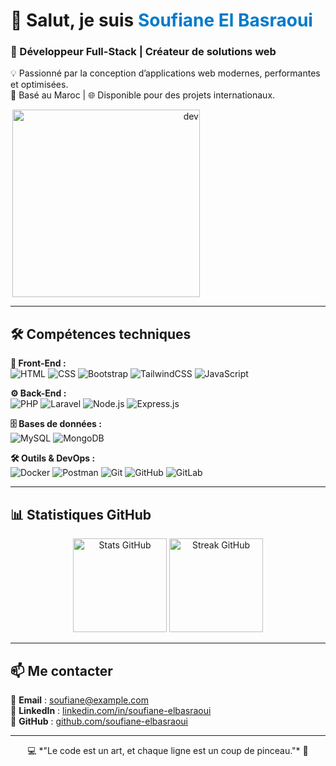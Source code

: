 <!-- Section titre avec image -->
<div align="center" style="display: flex; align-items: center; justify-content: space-between; flex-wrap: wrap;">
  <div align="left">
    <h1>👋 Salut, je suis <span style="color:#007acc;">Soufiane El Basraoui</span></h1>
    <h3>🚀 Développeur Full-Stack | Créateur de solutions web</h3>
    <p>💡 Passionné par la conception d’applications web modernes, performantes et optimisées.<br>
       📍 Basé au Maroc | 🌐 Disponible pour des projets internationaux.</p>
  </div>
  <div align="right">
    <img src="https://github.com/SP-XD/SP-XD/blob/main/images/dev-working_rounded.gif?raw=true" alt="dev" width="300" align="right"/>
  </div>
</div>

---

## 🛠️ Compétences techniques

**🎨 Front-End :**  
![HTML](https://img.shields.io/badge/HTML5-E34F26?style=flat-square&logo=html5&logoColor=white)
![CSS](https://img.shields.io/badge/CSS3-1572B6?style=flat-square&logo=css3&logoColor=white)
![Bootstrap](https://img.shields.io/badge/Bootstrap-7952B3?style=flat-square&logo=bootstrap&logoColor=white)
![TailwindCSS](https://img.shields.io/badge/Tailwind_CSS-38B2AC?style=flat-square&logo=tailwind-css&logoColor=white)
![JavaScript](https://img.shields.io/badge/JavaScript-F7E017?style=flat-square&logo=javascript&logoColor=black)

**⚙️ Back-End :**  
![PHP](https://img.shields.io/badge/PHP-777BB4?style=flat-square&logo=php&logoColor=white)
![Laravel](https://img.shields.io/badge/Laravel-FF2D20?style=flat-square&logo=laravel&logoColor=white)
![Node.js](https://img.shields.io/badge/Node.js-43853D?style=flat-square&logo=node.js&logoColor=white)
![Express.js](https://img.shields.io/badge/Express.js-000000?style=flat-square&logo=express&logoColor=white)

**🗄 Bases de données :**  
![MySQL](https://img.shields.io/badge/MySQL-005C84?style=flat-square&logo=mysql&logoColor=white)
![MongoDB](https://img.shields.io/badge/MongoDB-4EA94B?style=flat-square&logo=mongodb&logoColor=white)

**🛠 Outils & DevOps :**  
![Docker](https://img.shields.io/badge/Docker-2496ED?style=flat-square&logo=docker&logoColor=white)
![Postman](https://img.shields.io/badge/Postman-FF6C37?style=flat-square&logo=postman&logoColor=white)
![Git](https://img.shields.io/badge/Git-F05033?style=flat-square&logo=git&logoColor=white)
![GitHub](https://img.shields.io/badge/GitHub-181717?style=flat-square&logo=github&logoColor=white)
![GitLab](https://img.shields.io/badge/GitLab-FC6D26?style=flat-square&logo=gitlab&logoColor=white)

---

## 📊 Statistiques GitHub
<p align="center">
  <img src="https://github-readme-stats.vercel.app/api?username=TonNomGitHub&show_icons=true&theme=radical" alt="Stats GitHub" height="150"/>
  <img src="https://github-readme-streak-stats.herokuapp.com/?user=TonNomGitHub&theme=radical" alt="Streak GitHub" height="150"/>
</p>

---

## 📫 Me contacter
📧 **Email** : soufiane@example.com  
💼 **LinkedIn** : [linkedin.com/in/soufiane-elbasraoui](https://www.linkedin.com/in/soufiane-el-basraoui)  
🐙 **GitHub** : [github.com/soufiane-elbasraoui](https://github.com/TonNomGitHub)  

---

<p align="center">
  💻 *"Le code est un art, et chaque ligne est un coup de pinceau."* 🎨
</p>
